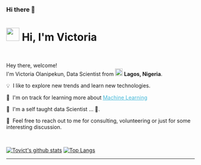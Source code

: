 ### Hi there 👋
# <img src="https://cdn.jsdelivr.net/gh/Th3Wall/assets-cdn/PersonalGithubReadme/HandGreet.gif" width="35px" />&nbsp;<b>Hi, I'm Victoria</b>

<br>

<!-- <img align="right" src="https://cdn.jsdelivr.net/gh/Th3Wall/assets-cdn/PersonalGithubReadme/Memoji.png" width="200"/> -->
<p aligh="left">
  <p>Hey there, welcome!</br>
  I'm Victoria Olanipekun, Data Scientist from <img src="https://upload.wikimedia.org/wikipedia/commons/7/79/Flag_of_Nigeria.svg" width="20px"/> <b>Lagos, Nigeria</b>.</p>
  	
  💡 &nbsp;I like to explore new trends and learn new technologies.
  
  🌱 &nbsp;I'm on track for learning more about <a style="color:#45b8d8" href="https://machinelearning.org/" target="_blank"><u>Machine Learning</u></a>
  
  🚧 &nbsp;I'm a self taught data Scientist  ... 👀.
  
  💬 &nbsp;Feel free to reach out to me for consulting, volunteering or just for some interesting discussion.
</p>
<br>




[![Tovict's github stats](https://github-readme-stats.vercel.app/api?username=Tovict&show_icons=true&theme=merko)](https://github.com/Tovict/github-readme-stats) [![Top Langs](https://github-readme-stats.vercel.app/api/top-langs/?username=Tovict&layout=compact&theme=merko)](https://github.com/Tovict/github-readme-stats)

-----


